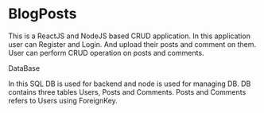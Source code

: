 # BlogPosts
This is a ReactJS and NodeJS based CRUD application.
In this application user can Register and Login.
And upload their posts and comment on them.
User can perform CRUD operation on posts and comments.

DataBase

In this SQL DB is used for backend and node is used for managing DB.
DB contains three tables Users, Posts and Comments.
Posts and Comments refers to Users using ForeignKey.
